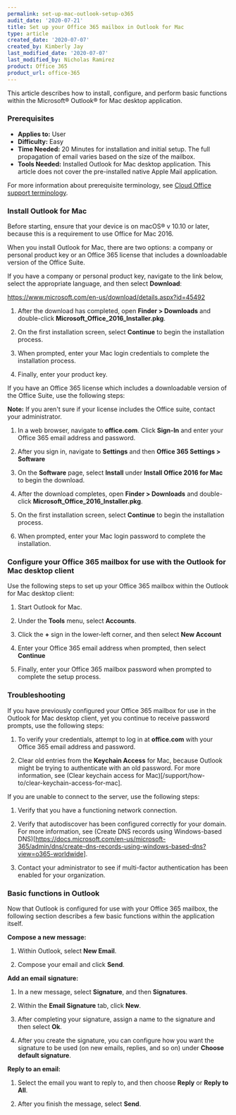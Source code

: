 ```yaml
---
permalink: set-up-mac-outlook-setup-o365
audit_date: '2020-07-21'
title: Set up your Office 365 mailbox in Outlook for Mac
type: article
created_date: '2020-07-07'
created_by: Kimberly Jay
last_modified_date: '2020-07-07'
last_modified_by: Nicholas Ramirez
product: Office 365
product_url: office-365
---
```


This article describes how to install, configure, and perform basic functions within the Microsoft&reg; Outlook&reg; for Mac desktop application.

### Prerequisites

- **Applies to:** User
- **Difficulty:** Easy
- **Time Needed:** 20 Minutes for installation and initial setup. The full propagation of email varies based on the size of the mailbox.
- **Tools Needed:** Installed Outlook for Mac desktop application. This article does not cover the pre-installed native Apple Mail application.

For more information about prerequisite terminology, see [Cloud Office support terminology](/support/how-to/cloud-office-support-terminology).

### Install Outlook for Mac 

Before starting, ensure that your device is on macOS&reg; v 10.10 or later, because this is a requirement to use Office for Mac 2016.

When you install Outlook for Mac, there are two options: a company or personal product key or an Office 365 license that
includes a downloadable version of the Office Suite.

If you have a company or personal product key, navigate to the link below, select the appropriate language, and then select **Download**:

https://www.microsoft.com/en-us/download/details.aspx?id=45492

1.  After the download has completed, open **Finder > Downloads** and double-click **Microsoft_Office_2016_Installer.pkg**.

2.  On the first installation screen, select **Continue** to begin the installation process.

3.  When prompted, enter your Mac login credentials to complete the installation process.

4.  Finally, enter your product key.

If you have an Office 365 license which includes a downloadable version of the Office Suite, use the following steps:

**Note:** If you aren't sure if your license includes the Office suite, contact your administrator.

1.  In a web browser, navigate to **office.com**. Click **Sign-In** and enter your Office 365 email address and password.

2.  After you sign in, navigate to **Settings** and then **Office 365 Settings > Software**

3.  On the **Software** page, select **Install** under **Install Office 2016 for Mac** to begin the download.

4.  After the download completes, open **Finder > Downloads** and double-click **Microsoft_Office_2016_Installer.pkg**.

5.  On the first installation screen, select **Continue** to begin the installation process.

6.  When prompted, enter your Mac login password to complete the installation.

### Configure your Office 365 mailbox for use with the Outlook for Mac desktop client

Use the following steps to set up your Office 365 mailbox within the Outlook for Mac desktop client:

1.	Start Outlook for Mac.

2.	Under the **Tools** menu, select **Accounts**.

3.	Click the **+** sign in the lower-left corner, and then select **New Account**

4.	Enter your Office 365 email address when prompted, then select **Continue**

5.  Finally, enter your Office 365 mailbox password when prompted to complete the setup process.  

### Troubleshooting

If you have previously configured your Office 365 mailbox for use in the Outlook for Mac desktop client, yet you
continue to receive password prompts, use the following steps:

1.	To verify your credentials, attempt to log in at **office.com** with your Office 365 email address and password.

2.	Clear old entries from the **Keychain Access** for Mac, because Outlook might be trying to authenticate with
    an old password. For more information, see (Clear keychain access for Mac)[/support/how-to/clear-keychain-access-for-mac].

If you are unable to connect to the server, use the following steps:

1.  Verify that you have a functioning network connection.

2.  Verify that autodiscover has been configured correctly for your domain. For more information, see (Create DNS records using Windows-based DNS)[https://docs.microsoft.com/en-us/microsoft-365/admin/dns/create-dns-records-using-windows-based-dns?view=o365-worldwide].

3.  Contact your administrator to see if multi-factor authentication has been enabled for your organization.

### Basic functions in Outlook

Now that Outlook is configured for use with your Office 365 mailbox, the following section describes a few basic functions
within the application itself.

**Compose a new message:**

1. Within Outlook, select **New Email**.

2. Compose your email and click **Send**.

**Add an email signature:**

1.  In a new message, select **Signature**, and then **Signatures**.

2.  Within the **Email Signature** tab, click **New**.

3.  After completing your signature, assign a name to the signature and then select **Ok**.

4.  After you create the signature, you can configure how you want the signature to be used
    (on new emails, replies, and so on) under **Choose default signature**.

**Reply to an email:**

1.  Select the email you want to reply to, and then choose **Reply** or **Reply to All**.

2.  After you finish the message, select **Send**.
